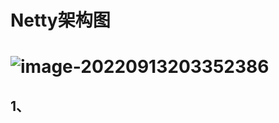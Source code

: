 # Netty架构图

# ![image-20220913203352386](C:\Users\CSB7D0\Desktop\mca\typroImage\image-20220913203352386.png) 

## 1、